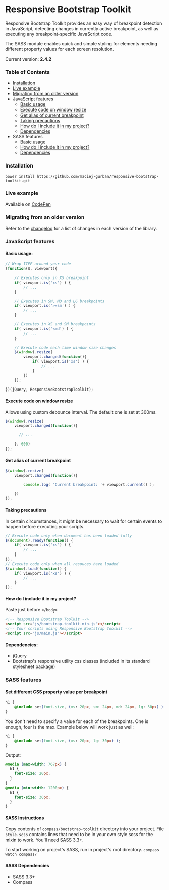 # Responsive Bootstrap Toolkit


Responsive Bootstrap Toolkit provides an easy way of breakpoint detection in JavaScript, detecting changes in currently active breakpoint, as well as executing any breakpoint-specific JavaScript code.

The SASS module enables quick and simple styling for elements needing different property values for each screen resolution.

Current version: **2.4.2**

### Table of Contents
* [Installation](#installation)
* [Live example](#live-example)
* [Migrating from an older version](#migrating-from-an-older-version)
* JavaScript features
    * [Basic usage](#basic-usage)
    * [Execute code on window resize](#execute-code-on-window-resize)
    * [Get alias of current breakpoint](#get-alias-of-current-breakpoint)
    * [Taking precautions](#taking-precautions)
    * [How do I include it in my project?](#how-do-i-include-it-in-my-project)
    * [Dependencies](#dependencies)
* SASS features
    * [Basic usage](#sass-features)
    * [How do I include it in my project?](#sass-instructions)
    * [Dependencies](#sass-dependencies)

### Installation
````
bower install https://github.com/maciej-gurban/responsive-bootstrap-toolkit.git
````

### Live example

Available on [CodePen](http://codepen.io/dih/full/ivECj)

### Migrating from an older version

Refer to the [changelog](https://github.com/maciej-gurban/responsive-bootstrap-toolkit/blob/master/CHANGELOG.md) for a list of changes in each version of the library.

### JavaScript features
#### Basic usage:

````javascript
// Wrap IIFE around your code
(function($, viewport){

    // Executes only in XS breakpoint
    if( viewport.is('xs') ) {
        // ...
    }

    // Executes in SM, MD and LG breakpoints
    if( viewport.is('>=sm') ) {
        // ...
    }

    // Executes in XS and SM breakpoints
    if( viewport.is('<md') ) {
        // ...
    }

    // Execute code each time window size changes
    $(window).resize(
        viewport.changed(function(){
            if( viewport.is('xs') ) {
                // ...
            }
        })
    });

})(jQuery, ResponsiveBootstrapToolkit);
````

#### Execute code on window resize
Allows using custom debounce interval. The default one is set at 300ms.

````javascript
$(window).resize(
    viewport.changed(function(){

      // ...

    }, 600)
});
````

#### Get alias of current breakpoint
````javascript
$(window).resize(
    viewport.changed(function(){

        console.log( 'Current breakpoint: '+ viewport.current() );

    })
});
````

#### Taking precautions

In certain circumstances, it might be necessary to wait for certain events to happen before executing your scripts.
````javascript
// Execute code only when document has been loaded fully
$(document).ready(function() {
    if( viewport.is('xs') ) {
        // ...
    }
});
// Execute code only when all resouces have loaded
$(window).load(function() {
    if( viewport.is('xs') ) {
        // ...
    }
});
````

#### How do I include it in my project?

Paste just before `</body>`

````html
<!-- Responsive Bootstrap Toolkit -->
<script src="js/bootstrap-toolkit.min.js"></script>
<!-- Your scripts using Responsive Bootstrap Toolkit -->
<script src="js/main.js"></script>
````

#### Dependencies:
* jQuery
* Bootstrap's responsive utility css classes (included in its standard stylesheet package)



### SASS features
#### Set different CSS property value per breakpoint

````css
h1 {
    @include set(font-size, (xs: 20px, sm: 24px, md: 24px, lg: 30px) );
}
````

You don't need to specify a value for each of the breakpoints. One is enough, four is the max. Example below will work just as well:

````css
h1 {
    @include set(font-size, (xs: 20px, lg: 30px) );
}
````

Output:

````css
@media (max-width: 767px) {
  h1 {
    font-size: 20px;
  }
}
@media (min-width: 1200px) {
  h1 {
    font-size: 30px;
  }
}
````


#### SASS Instructions
Copy contents of `compass/bootstrap-toolkit` directory into your project. File `style.scss` contains lines that need to be in your own style.scss for the mixin to work. You'll need SASS 3.3+.

To start working on project's SASS, run in project's root directory.
`compass watch compass/`


#### SASS Dependencies
* SASS 3.3+
* Compass
